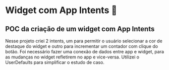 # Widget com App Intents 🍎

## POC da criação de um widget com App Intents

Nesse projeto criei 2 intents, um para permitir o usuário selecionar a cor de destaque do widget e outro para incrementar um contador com clique do botão. Foi necessário fazer uma conexão de dados entre app e widget, para as mudanças no widget refletirem no app e vice-versa. Utilizei o UserDefaults para simplificar o estudo de caso.
